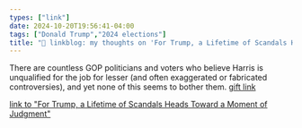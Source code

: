 ```yaml
---
types: ["link"]
date: 2024-10-20T19:56:41-04:00
tags: ["Donald Trump","2024 elections"]
title: "🔗 linkblog: my thoughts on 'For Trump, a Lifetime of Scandals Heads Toward a Moment of Judgment'"
---
```

There are countless GOP politicians and voters who believe Harris is unqualified for the job for lesser (and often exaggerated or fabricated controversies), and yet none of this seems to bother them. [gift link](https://www.nytimes.com/2024/10/20/us/politics/trump-scandals.html?unlocked_article_code=1.Tk4.cMu8.hHpFU93u3VJl&smid=url-share)

[link to "For Trump, a Lifetime of Scandals Heads Toward a Moment of Judgment"](https://www.nytimes.com/2024/10/20/us/politics/trump-scandals.html)

